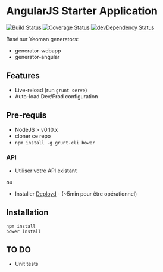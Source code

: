 # AngularJS Starter Application 
[![Build Status](https://travis-ci.org/merlosy/ng-training-starterapp.svg)](https://travis-ci.org/merlosy/ng-training-starterapp)
[![Coverage Status](https://coveralls.io/repos/merlosy/ng-training-starterapp/badge.svg?branch=master&service=github)](https://coveralls.io/github/merlosy/ng-training-starterapp?branch=master)
[![devDependency Status](https://david-dm.org/merlosy/ng-training-starterapp/dev-status.svg)](https://david-dm.org/merlosy/ng-training-starterapp#info=devDependencies)

Basé sur Yeoman generators:
- generator-webapp
- generator-angular

## Features
- Live-reload (run `grunt serve`)
- Auto-load Dev/Prod configuration

## Pre-requis
- NodeJS > v0.10.x
- cloner ce repo
- `npm install -g grunt-cli bower`

### API
- Utiliser votre API existant

ou
- Installer [Deployd] - (~5min pour être opérationnel)

## Installation
```
npm install
bower install
```

## TO DO
- Unit tests

[Deployd]:http://deployd.com/
